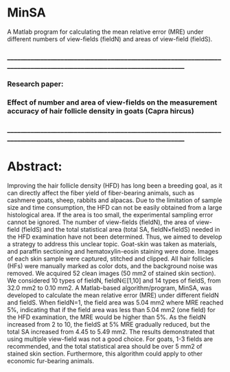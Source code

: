 # MinSA
A Matlab program for calculating the mean relative error (MRE) under different numbers of view-fields (fieldN) and areas of view-field (fieldS).

### _____________________________________________________________________________________________________________________
### Research paper: 
### Effect of number and area of view-fields on the measurement accuracy of hair follicle density in goats (Capra hircus)
### _____________________________________________________________________________________________________________________

# Abstract: 
Improving the hair follicle density (HFD) has long been a breeding goal, as it can directly affect the fiber yield of fiber-bearing animals, such as cashmere goats, sheep, rabbits and alpacas. Due to the limitation of sample size and time consumption, the HFD can not be easily obtained from a large histological area. If the area is too small, the experimental sampling error cannot be ignored. The number of view-fields (fieldN), the area of view-field (fieldS) and the total statistical area (total SA, fieldN×fieldS) needed in the HFD examination have not been determined. Thus, we aimed to develop a strategy to address this unclear topic. Goat-skin was taken as materials, and paraffin sectioning and hematoxylin-eosin staining were done. Images of each skin sample were captured, stitched and clipped. All hair follicles (HFs) were manually marked as color dots, and the background noise was removed. We acquired 52 clean images (50 mm2 of stained skin section). We considered 10 types of fieldN, fieldN∈[1,10] and 14 types of fieldS, from 32.0 mm2 to 0.10 mm2. A Matlab-based algorithm/program, MinSA, was developed to calculate the mean relative error (MRE) under different fieldN and fieldS. When fieldN=1, the field area was 5.04 mm2 where MRE reached 5%, indicating that if the field area was less than 5.04 mm2 (one field) for the HFD examination, the MRE would be higher than 5%. As the fieldN increased from 2 to 10, the fieldS at 5% MRE gradually reduced, but the total SA increased from 4.45 to 5.49 mm2. The results demonstrated that using multiple view-field was not a good choice. For goats, 1-3 fields are recommended, and the total statistical area should be over 5 mm2 of stained skin section. Furthermore, this algorithm could apply to other economic fur-bearing animals.

